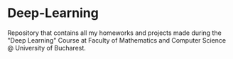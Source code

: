 # Deep-Learning

Repository that contains all my homeworks and projects made during the "Deep Learning" Course at Faculty of Mathematics and Computer Science @ University of Bucharest.
